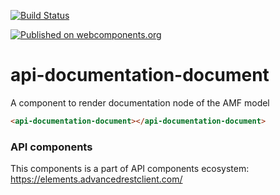 [![Build Status](https://travis-ci.org/advanced-rest-client/api-url-data-model.svg?branch=stage)](https://travis-ci.org/advanced-rest-client/api-documentation-document)

[![Published on webcomponents.org](https://img.shields.io/badge/webcomponents.org-published-blue.svg)](https://www.webcomponents.org/element/advanced-rest-client/api-documentation-document)

# api-documentation-document

A component to render documentation node of the AMF model

<!---
```
<custom-element-demo>
  <template>
    <link rel="import" href="api-documentation-document.html">
    <next-code-block></next-code-block>
  </template>
</custom-element-demo>
```
-->

```html
<api-documentation-document></api-documentation-document>
```

### API components

This components is a part of API components ecosystem: https://elements.advancedrestclient.com/
